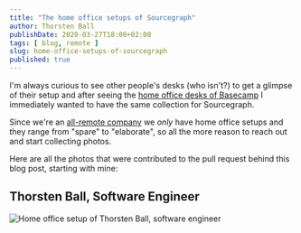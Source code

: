 ```yaml
---
title: "The home office setups of Sourcegraph"
author: Thorsten Ball
publishDate: 2020-03-27T18:00+02:00
tags: [ blog, remote ]
slug: home-office-setups-of-sourcegraph
published: true
---
```


I'm always curious to see other people's desks (who isn't?) to get a glimpse of their setup and after seeing the [home office desks of Basecamp](https://m.signalvnoise.com/remote-working-the-home-office-desks-of-basecamp/) I immediately wanted to have the same collection for Sourcegraph.

Since we're an [all-remote company](https://about.sourcegraph.com/company/remote) we _only_ have home office setups and they range from "spare" to "elaborate", so all the more reason to reach out and start collecting photos.

Here are all the photos that were contributed to the pull request behind this blog post, starting with mine:

## Thorsten Ball, Software Engineer

![Home office setup of Thorsten Ball, software engineer](blog/home-office-setups/thorsten_ball.jpg)
